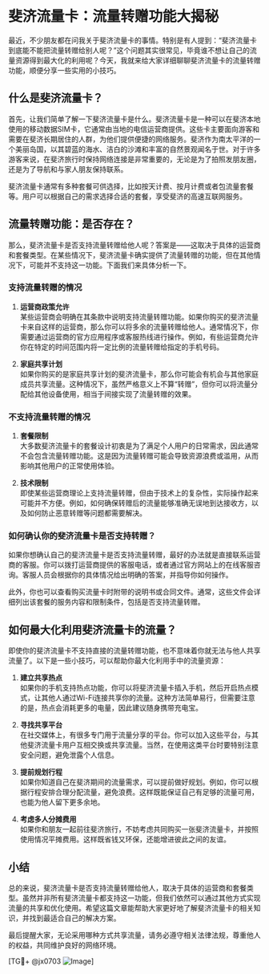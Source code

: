 # 斐济流量卡：流量转赠功能大揭秘

最近，不少朋友都在问我关于斐济流量卡的事情。特别是有人提到：“斐济流量卡到底能不能把流量转赠给别人呢？”这个问题其实很常见，毕竟谁不想让自己的流量资源得到最大化的利用呢？今天，我就来给大家详细聊聊斐济流量卡的流量转赠功能，顺便分享一些实用的小技巧。

## 什么是斐济流量卡？

首先，让我们简单了解一下斐济流量卡是什么。斐济流量卡是一种可以在斐济本地使用的移动数据SIM卡，它通常由当地的电信运营商提供。这些卡主要面向游客和需要在斐济长期居住的人群，为他们提供便捷的网络服务。斐济作为南太平洋的一个美丽岛国，以其碧蓝的海水、洁白的沙滩和丰富的自然景观闻名于世。对于许多游客来说，在斐济旅行时保持网络连接是非常重要的，无论是为了拍照发朋友圈，还是为了导航和与家人朋友保持联系。

斐济流量卡通常有多种套餐可供选择，比如按天计费、按月计费或者包流量套餐等。用户可以根据自己的需求选择合适的套餐，享受斐济的高速互联网服务。

## 流量转赠功能：是否存在？

那么，斐济流量卡是否支持流量转赠给他人呢？答案是——这取决于具体的运营商和套餐类型。在某些情况下，斐济流量卡确实提供了流量转赠的功能，但在其他情况下，可能并不支持这一功能。下面我们来具体分析一下。

### 支持流量转赠的情况

1. **运营商政策允许**  
   某些运营商会明确在其条款中说明支持流量转赠功能。如果你购买的斐济流量卡来自这样的运营商，那么你可以将多余的流量转赠给他人。通常情况下，你需要通过运营商的官方应用程序或客服热线进行操作。例如，有些运营商允许你在特定的时间范围内将一定比例的流量转赠给指定的手机号码。

2. **家庭共享计划**  
   如果你购买的是家庭共享计划的斐济流量卡，那么你可能会有机会与其他家庭成员共享流量。这种情况下，虽然严格意义上不算“转赠”，但你可以将流量分配给其他设备使用，相当于间接实现了流量转赠的效果。

### 不支持流量转赠的情况

1. **套餐限制**  
   大多数斐济流量卡的套餐设计初衷是为了满足个人用户的日常需求，因此通常不会包含流量转赠功能。这是因为流量转赠可能会导致资源浪费或滥用，从而影响其他用户的正常使用体验。

2. **技术限制**  
   即使某些运营商理论上支持流量转赠，但由于技术上的复杂性，实际操作起来可能并不方便。例如，如何确保转赠后的流量能够准确无误地到达接收方，以及如何防止恶意转赠等问题都需要解决。

### 如何确认你的斐济流量卡是否支持转赠？

如果你想确认自己的斐济流量卡是否支持流量转赠，最好的办法就是直接联系运营商的客服。你可以拨打运营商提供的客服电话，或者通过官方网站上的在线客服咨询。客服人员会根据你的具体情况给出明确的答案，并指导你如何操作。

此外，你也可以查看购买流量卡时附带的说明书或合同文件。通常，这些文件会详细列出该套餐的服务内容和限制条件，包括是否支持流量转赠。

## 如何最大化利用斐济流量卡的流量？

即使你的斐济流量卡不支持直接的流量转赠功能，也不意味着你就无法与他人共享流量了。以下是一些小技巧，可以帮助你最大化利用手中的流量资源：

1. **建立共享热点**  
   如果你的手机支持热点功能，你可以将斐济流量卡插入手机，然后开启热点模式，让其他人通过Wi-Fi连接共享你的流量。这种方法简单易行，但需要注意的是，热点会消耗更多的电量，因此建议随身携带充电宝。

2. **寻找共享平台**  
   在社交媒体上，有很多专门用于流量分享的平台。你可以加入这些平台，与其他斐济流量卡用户互相交换或共享流量。当然，在使用这类平台时要特别注意安全问题，避免泄露个人信息。

3. **提前规划行程**  
   如果你知道自己在斐济期间的流量需求，可以提前做好规划。例如，你可以根据行程安排合理分配流量，避免浪费。这样既能保证自己有足够的流量可用，也能为他人留下更多余地。

4. **考虑多人分摊费用**  
   如果你和朋友一起前往斐济旅行，不妨考虑共同购买一张斐济流量卡，并按照使用情况平摊费用。这样既省钱又环保，还能增进彼此之间的友谊。

## 小结

总的来说，斐济流量卡是否支持流量转赠给他人，取决于具体的运营商和套餐类型。虽然并非所有斐济流量卡都支持这一功能，但我们依然可以通过其他方式实现流量的共享和优化使用。希望这篇文章能帮助大家更好地了解斐济流量卡的相关知识，并找到最适合自己的解决方案。

最后提醒大家，无论采用哪种方式共享流量，请务必遵守相关法律法规，尊重他人的权益，共同维护良好的网络环境。

[TG💪+ @jx0703 ![Image](https://github.com/user-attachments/assets/dbca1d08-cadb-493c-b0ec-ad6f7a83f270)]